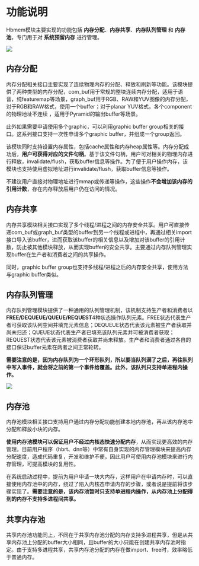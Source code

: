 # 功能说明

Hbmem模块主要实现的功能包括 **内存分配**、**内存共享**、**内存队列管理** 和 **内存池**，专门用于对 **系统预留内存** 进行管理。

![](https://rdk-doc.oss-cn-beijing.aliyuncs.com/doc/img/07_Advanced_development/02_linux_development/driver_development_s100/hbmem/01_func_overview.png)

## 内存分配

内存分配相关接口主要实现了连续物理内存的分配、释放和刷新等功能。该模块提供了两种类型的内存分配，com_buf用于常规的整块连续内存分配，适用于语音，纯featuremap等场景，graph_buf用于RGB、RAW和YUV图像的内存分配，对于RGB和RAW格式，使用一个buffer；对于planar YUV格式，各个component的物理地址不连续 ，适用于Pyramid的输出buffer等场景。

此外如果需要申请使用多个graphic，可以利用graphic buffer group相关的接口。这系列接口支持一次性申请多个graphic buffer，并组成一个group返回。

该模块同时支持设置内存属性，包括cache属性和内存heap属性等。内存分配成功后，**用户可获得对应的文件句柄**。基于该文件句柄，用户可对相关的物理内存进行释放，invalidate/flush，获取buffer信息等操作。为了便于用户操作内存，该模块也支持使用虚拟地址进行invalidate/flush，获取buffer信息等操作。

不建议用户直接对物理地址进行mmap或传递等操作，这些操作**不会增加该内存的引用计数**，存在内存释放后用户仍在访问的情况。

## 内存共享

内存共享模块相关接口实现了多个线程/进程之间的内存安全共享。用户可直接传递com_buf或graph_buf类型的buffer到另一个线程或进程中，再通过相关import接口导入该buffer，进而获取该buffer的相关信息以及增加对该buffer的引用计数，防止被其他模块释放，从而实现buffer的安全共享。主要通过内存队列管理实现buffer在生产者和消费者之间的共享操作。

同时，graphic buffer group也支持多线程/进程之后的内存安全共享，使用方法与graphic buffer类似。

## 内存队列管理

内存队列管理模块提供了一种通用的队列管理机制，该机制支持生产者和消费者以**FREE/DEQUEUE/QUEUE/REQUEST**4种状态操作队列元素。FREE状态代表生产者可获取该队列空间并填充元素信息；DEQUEUE状态代表该元素被生产者获取并尚未归还；QUEUE状态代表生产者已填充该队列元素并可被消费者获取；REQUEST状态代表该元素被消费者获取并尚未释放。生产者和消费者通过各自的接口保证buffer元素在两者之间正常轮转。

**需要注意的是，因为内存队列为一个环形队列，所以要当队列满了之后，再往队列中写入事件，就会将之前的第一个事件给覆盖。此外，该队列只支持单进程内操作。**

![](https://rdk-doc.oss-cn-beijing.aliyuncs.com/doc/img/07_Advanced_development/02_linux_development/driver_development_s100/hbmem/01_memory_queue.png)

## 内存池

内存池模块相关接口支持用户通过内存分配功能创建本地内存池，再从该内存池中分配和释放小块的内存。

**使用内存池模块可以保证用户不经过内核态快速分配内存**，从而实现更高效的内存管理。目前用户程序（hbrt、dnn等）中常有自身实现的内存管理模块来提高内存分配速度，造成代码重复，开发和维护不便，因此用户可使用内存池模块来进行内存管理，可提高模块的复用性。

在系统启动过程中，提前为用户申请一块大内存，这样用户在申请内存时，可以直接使用内存池中的内存，绕过了陷入内核态申请内存的步骤，或者说是提前将该步骤实现了。**需要注意的是，该内存池暂时只支持单进程内操作，从内存池上分配得到的内存不支持多进程间共享。**

## 共享内存池

共享内存池功能同上，不同在于共享内存池分配的内存支持多进程共享，但是从共享内存池上分配的buffer大小相同，且buffer的大小只能在创建共享内存池时指定。由于支持多进程共享，共享内存池分配的内存在做import、free时，效率略低于普通内存。

